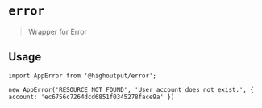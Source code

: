 # `error`

> Wrapper for Error

## Usage

```
import AppError from '@highoutput/error';

new AppError('RESOURCE_NOT_FOUND', 'User account does not exist.', { account: 'ec6756c7264dcd6851f0345278face9a' })
```
